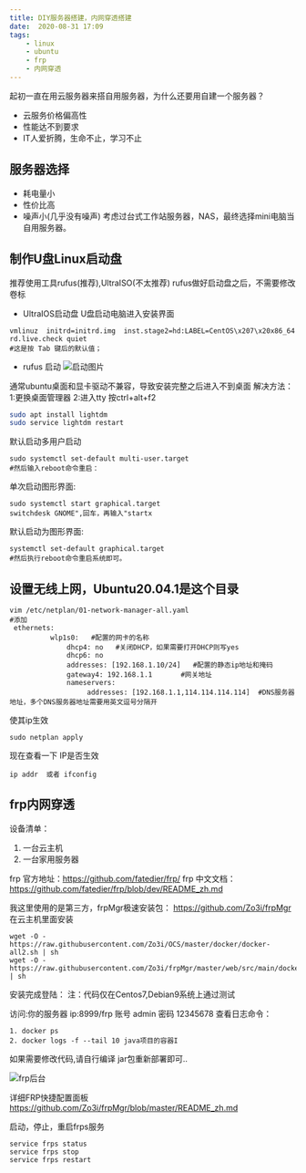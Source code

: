 ```yaml
---
title: DIY服务器搭建，内网穿透搭建
date:  2020-08-31 17:09
tags: 
    - linux
    - ubuntu
    - frp
    - 内网穿透
---
```


起初一直在用云服务器来搭自用服务器，为什么还要用自建一个服务器？
* 云服务价格偏高性
* 性能达不到要求
* IT人爱折腾，生命不止，学习不止

## 服务器选择
* 耗电量小
* 性价比高
* 噪声小(几乎没有噪声)
考虑过台式工作站服务器，NAS，最终选择mini电脑当自用服务器。

## 制作U盘Linux启动盘
推荐使用工具rufus(推荐),UltraISO(不太推荐) 
rufus做好启动盘之后，不需要修改卷标
* UltraIOS启动盘
U盘启动电脑进入安装界面

```
vmlinuz  initrd=initrd.img  inst.stage2=hd:LABEL=CentOS\x207\x20x86_64 rd.live.check quiet   
#这是按 Tab 键后的默认值；
```
* rufus 启动
![启动图片](https://static01.imgkr.com/temp/3ed79857352041c88cd07e5e2fa77697.png)

通常ubuntu桌面和显卡驱动不兼容，导致安装完整之后进入不到桌面
解决方法：
1:更换桌面管理器
2:进入tty 按ctrl+alt+f2 

```bash
sudo apt install lightdm
sudo service lightdm restart
```

默认启动多用户启动
```
sudo systemctl set-default multi-user.target
#然后输入reboot命令重启：
```
单次启动图形界面:
```
sudo systemctl start graphical.target
switchdesk GNOME",回车，再输入"startx
```
默认启动为图形界面:

```
systemctl set-default graphical.target
#然后执行reboot命令重启系统即可。
```


## 设置无线上网，Ubuntu20.04.1是这个目录
```
vim /etc/netplan/01-network-manager-all.yaml
#添加
 ethernets:
          wlp1s0:   #配置的网卡的名称
              dhcp4: no   #关闭DHCP，如果需要打开DHCP则写yes
              dhcp6: no
              addresses: [192.168.1.10/24]   #配置的静态ip地址和掩码
              gateway4: 192.168.1.1       #网关地址
              nameservers:
                   addresses: [192.168.1.1,114.114.114.114]  #DNS服务器地址，多个DNS服务器地址需要用英文逗号分隔开
```
使其ip生效

```
sudo netplan apply
```
现在查看一下 IP是否生效

```
ip addr  或者 ifconfig
```

## frp内网穿透
设备清单：
1. 一台云主机 
2. 一台家用服务器

frp 官方地址：https://github.com/fatedier/frp/
frp 中文文档：https://github.com/fatedier/frp/blob/dev/README_zh.md

我这里使用的是第三方，frpMgr极速安装包：
https://github.com/Zo3i/frpMgr
在云主机里面安装
```
wget -O - https://raw.githubusercontent.com/Zo3i/OCS/master/docker/docker-all2.sh | sh
wget -O - https://raw.githubusercontent.com/Zo3i/frpMgr/master/web/src/main/docker/final/run.sh | sh
```
安装完成登陆：
注：代码仅在Centos7,Debian9系统上通过测试

访问:你的服务器 ip:8999/frp 账号 admin 密码 12345678
查看日志命令：
```
1. docker ps
2. docker logs -f --tail 10 java项目的容器I
```
如果需要修改代码,请自行编译 jar包重新部署即可..

![frp后台](https://static01.imgkr.com/temp/58795ab06b954736ac04f3167e7a6290.jpg)

详细FRP快捷配置面板
https://github.com/Zo3i/frpMgr/blob/master/README_zh.md

启动，停止，重启frps服务
```
service frps status
service frps stop
service frps restart
```


